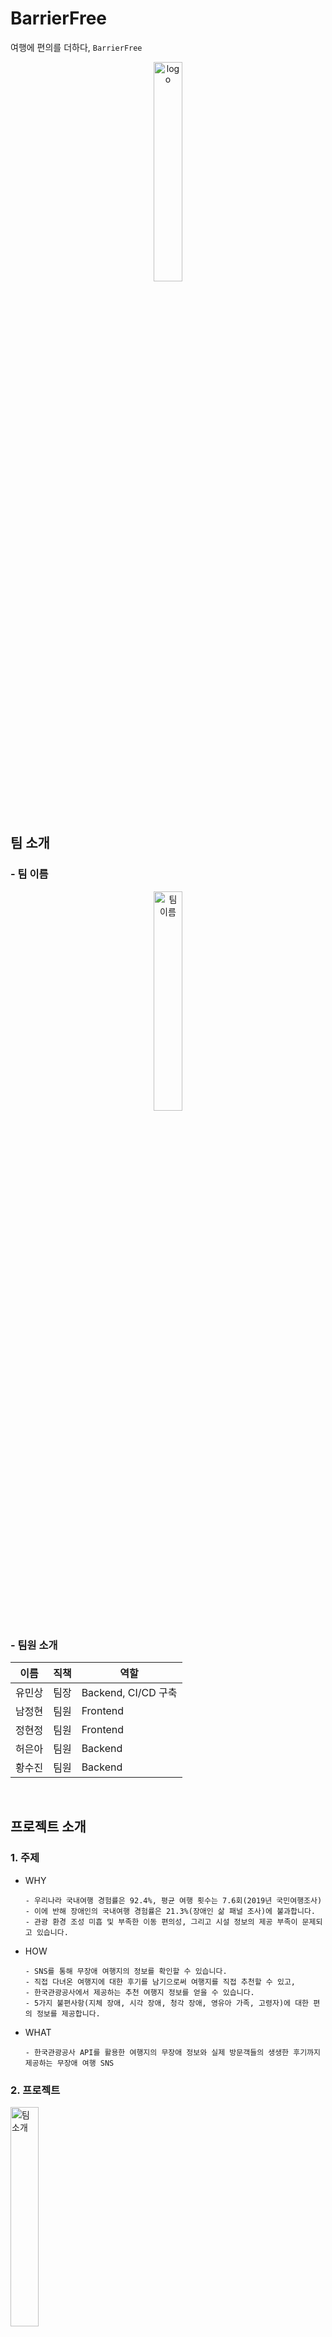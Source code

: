 
# BarrierFree

여행에 편의를 더하다, `BarrierFree`
<br/>
<div align="center"><img src="/uploads/a07572cd139ead8fafab828f460844f8/bf.png" alt="logo" width="30%"/></div><br>
<br/>

## **팀 소개**

### - 팀 이름

<div align="center"><img src ="/uploads/1468a6ca30b6257b202cc9c76eea502c/team_logo.png" alt="팀 이름" width="30%"></div>

### - 팀원 소개

| 이름   | 직책 | 역할                |
| ------ | ---- | ------------------- |
| 유민상 | 팀장 | Backend, CI/CD 구축 |
| 남정현 | 팀원 | Frontend            |
| 정현정 | 팀원 | Frontend            |
| 허은아 | 팀원 | Backend             |
| 황수진 | 팀원 | Backend             |

<br/>

## **프로젝트 소개**

### 1. 주제

- WHY
  ```
  - 우리나라 국내여행 경험률은 92.4%, 평균 여행 횟수는 7.6회(2019년 국민여행조사)
  - 이에 반해 장애인의 국내여행 경험률은 21.3%(장애인 삶 패널 조사)에 불과합니다.
  - 관광 환경 조성 미흡 및 부족한 이동 편의성, 그리고 시설 정보의 제공 부족이 문제되고 있습니다.
  ```
- HOW
  ```
  - SNS를 통해 무장애 여행지의 정보를 확인할 수 있습니다.
  - 직접 다녀온 여행지에 대한 후기를 남기으로써 여행지를 직접 추천할 수 있고,
  - 한국관광공사에서 제공하는 추천 여행지 정보를 얻을 수 있습니다.
  - 5가지 불편사항(지체 장애, 시각 장애, 청각 장애, 영유아 가족, 고령자)에 대한 편의 정보를 제공합니다.
  ```
- WHAT
  ```
  - 한국관광공사 API를 활용한 여행지의 무장애 정보와 실제 방문객들의 생생한 후기까지 제공하는 무장애 여행 SNS
  ```

### 2. 프로젝트

<img src ="/uploads/b67b5961feb6f03a0373f05ecc156bd2/about_project.jpg" alt="팀 소개" width="30%"/>
<br>

- [프로젝트 고려 사항](./docs/about_project.md)

### 3. 사용언어, 기술 스택

<img src ="/uploads/f56da985a2f8c65cf1293b79a41f337a/아키텍쳐.png" alt="ERD" width="500px"/>

<br>
- `FrontEnd` : React, Node.js, Context api, Material-UI
- `BackEnd` : SpringBoot, JPA, MySQL
- `DevOps` : GitLab, Jenkins, Docker, JIRA, AWS EC2

### 4. 프로젝트 산출물

  <img src ="/uploads/a439ba0b5a4618c607aef48c1ff53a4d/notion.png" alt="ERD" width="30%"/>

- [Notion](https://www.notion.so/SSAFY-2-PJT-93e0d2e267574a59af816a3b83e71f45)
  <br>

  - [데일리 스크럼](https://www.notion.so/72a5d378cc1d495884e765202d35fa2c)
  - [요구사항 정의서](https://docs.google.com/spreadsheets/d/13XwaL0gwV3tMDqk-z3DK0b0z17yS_cYHmEfgT1YeYno/edit#gid=1507160105)
  - [와이어프레임](https://www.figma.com/file/bYt0iOMGFyigIpNPLbejn6/Weclusive?node-id=0%3A1)
  - [convention](https://www.notion.so/d3e580f0be82416fb69d5d50dbb7f385)
  - [API Docs](https://www.notion.so/API-DOCS-d4ddf72884844dc6ab39da5a3eba8c52)

- [Jira](./docs/jira.md)

- [ERD](./docs/erd.md)

## **프로젝트 영상**

## **주요 기능**

